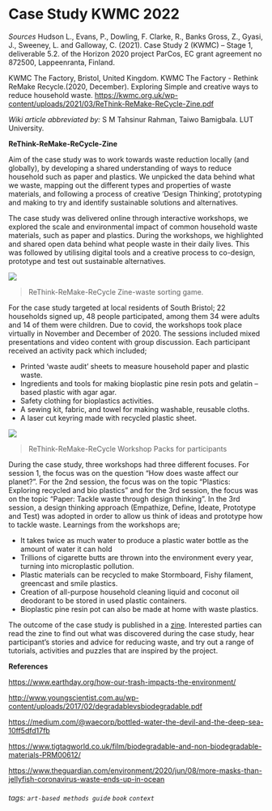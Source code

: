 # Case Study KWMC 2022
*Sources*
Hudson L., Evans, P., Dowling, F. Clarke, R., Banks Gross, Z., Gyasi, J., Sweeney, L. and Galloway, C. (2021). Case Study 2 (KWMC) – Stage 1, deliverable 5.2. of the Horizon 2020 project ParCos, EC grant agreement no 872500, Lappeenranta, Finland.

KWMC The Factory, Bristol, United Kingdom. KWMC The Factory - Rethink ReMake Recycle.(2020, December). Exploring Simple and creative ways to reduce household waste.
https://kwmc.org.uk/wp-content/uploads/2021/03/ReThink-ReMake-ReCycle-Zine.pdf 

*Wiki article abbreviated by:* S M Tahsinur Rahman, Taiwo Bamigbala. LUT University.

**ReThink-ReMake-ReCycle-Zine** 

Aim of the case study was to work towards waste reduction locally (and globally), by developing a shared understanding of ways to reduce household such as paper and plastics. We unpicked the data behind what we waste, mapping out the different types and properties of waste materials, and following a process of creative ‘Design Thinking’, prototyping and making to try and identify sustainable solutions and alternatives. 

The case study was delivered online through interactive workshops, we explored the scale and environmental impact of common household waste materials, such as paper and plastics. During the workshops, we highlighted and shared open data behind what people waste in their daily lives. This was followed by utilising digital tools and a creative process to co-design, prototype and test out sustainable alternatives. 

![](https://parcos-project.eu/wp-content/uploads/2022/06/KWMC_1.png)
> ReThink-ReMake-ReCycle Zine-waste sorting game.


For the case study targeted at local residents of South Bristol; 22 households signed up, 48 people participated, among them 34 were adults and 14 of them were children. Due to covid, the workshops took place virtually in November and December of 2020. The sessions included mixed presentations and video content with group discussion. Each participant received an activity pack which included; 

* Printed ‘waste audit’ sheets to measure household paper and plastic waste.
* Ingredients and tools for making bioplastic pine resin pots and gelatin – based plastic with agar agar. 
* Safety clothing for bioplastics activities. 
* A sewing kit, fabric, and towel for making washable, reusable cloths.
* A laser cut keyring made with recycled plastic sheet.

![](https://parcos-project.eu/wp-content/uploads/2022/06/KWMC_2.png)
> ReThink-ReMake-ReCycle Workshop Packs for participants


During the case study, three workshops had three different focuses. For session 1, the focus was on the question “How does waste affect our planet?”. For the 2nd session, the focus was on the topic “Plastics: Exploring recycled and bio plastics” and for the 3rd session, the focus was on the topic “Paper: Tackle waste through design thinking”. In the 3rd session, a design thinking approach (Empathize, Define, Ideate, Prototype and Test) was adopted in order to allow us think of ideas and prototype how to tackle waste.
Learnings from the workshops are;

* It takes twice as much water to produce a plastic water bottle as the amount of water it can hold
* Trillions of cigarette butts are thrown into the environment every year, turning into microplastic pollution.
* Plastic materials can be recycled to make Stormboard, Fishy filament, greencast and smile plastics.
* Creation of all-purpose household cleaning liquid and coconut oil deodorant to be stored in used plastic containers.
* Bioplastic pine resin pot can also be made at home with waste plastics.

The outcome of the case study is published in a [zine](https://hackmd.io/qhx9vmecTeG1wKcgXWuq5g). Interested parties can read the zine to find out what was discovered during the case study, hear participant’s stories and advice for reducing waste, and try out a range of tutorials, activities and puzzles that are inspired by the project.

**References**

https://www.earthday.org/how-our-trash-impacts-the-environment/

http://www.youngscientist.com.au/wp-content/uploads/2017/02/degradablevsbiodegradable.pdf 

https://medium.com/@waecorp/bottled-water-the-devil-and-the-deep-sea-10ff5dfd17fb

https://www.tigtagworld.co.uk/film/biodegradable-and-non-biodegradable-materials-PRM00612/

https://www.theguardian.com/environment/2020/jun/08/more-masks-than-jellyfish-coronavirus-waste-ends-up-in-ocean


###### tags: `art-based methods guide` `book` `context`